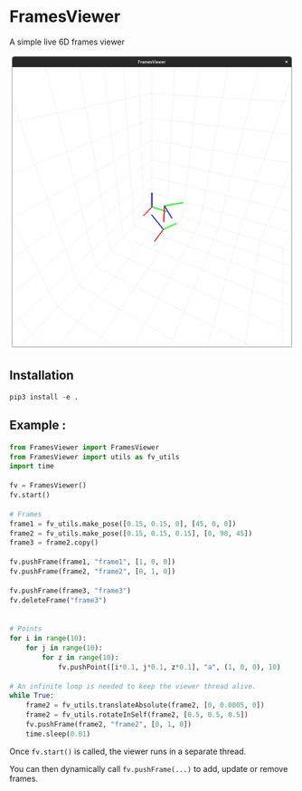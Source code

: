 # FramesViewer 

A simple live 6D frames viewer

![FramesViewer](assets/FramesViewer.png)

## Installation
```python
pip3 install -e .
```

## Example : 
```python
from FramesViewer import FramesViewer
from FramesViewer import utils as fv_utils
import time

fv = FramesViewer()
fv.start()

# Frames
frame1 = fv_utils.make_pose([0.15, 0.15, 0], [45, 0, 0])
frame2 = fv_utils.make_pose([0.15, 0.15, 0.15], [0, 90, 45])
frame3 = frame2.copy()

fv.pushFrame(frame1, "frame1", [1, 0, 0])
fv.pushFrame(frame2, "frame2", [0, 1, 0])

fv.pushFrame(frame3, "frame3")
fv.deleteFrame("frame3")


# Points
for i in range(10):
    for j in range(10):
        for z in range(10):
            fv.pushPoint([i*0.1, j*0.1, z*0.1], "a", (1, 0, 0), 10)

# An infinite loop is needed to keep the viewer thread alive.
while True:
    frame2 = fv_utils.translateAbsolute(frame2, [0, 0.0005, 0])
    frame2 = fv_utils.rotateInSelf(frame2, [0.5, 0.5, 0.5])
    fv.pushFrame(frame2, "frame2", [0, 1, 0])
    time.sleep(0.01)

```

Once `fv.start()` is called, the viewer runs in a separate thread. 

You can then dynamically call `fv.pushFrame(...)` to add, update or remove frames.


